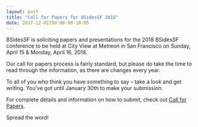 ```yaml
---
layout: post
title: "Call for Papers for BSidesSF 2018"
date: 2017-12-01T00:00:00-10:05
---
```


BSidesSF is soliciting papers and presentations for the 2018 BSidesSF conference to be held at City View at Metreon in San Francisco on Sunday, April 15 & Monday, April 16, 2018.

Our call for papers process is fairly standard, but please do take the time to read through the information, as there are changes every year.

To all of you who think you have something to say – take a look and get writing. You've got until January 30th to make your submission.

For complete details and information on how to submit, check out [Call for Papers](/cfp.html).

Spread the word!
